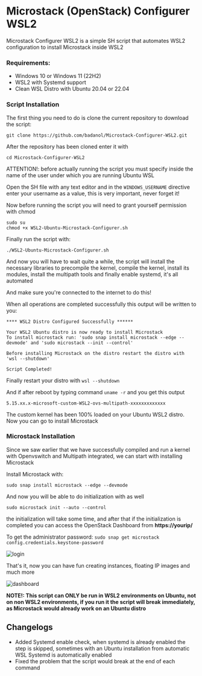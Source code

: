 # Microstack (OpenStack) Configurer WSL2

Microstack Configurer WSL2 is a simple SH script that automates WSL2 configuration to install Microstack inside WSL2

### Requirements:
- Windows 10 or Windows 11 (22H2)
- WSL2 with Systemd support
- Clean WSL Distro with Ubuntu 20.04 or 22.04

### Script Installation

The first thing you need to do is clone the current repository to download the script:

```
git clone https://github.com/badanol/Microstack-Configurer-WSL2.git
```

After the repository has been cloned enter it with

```
cd Microstack-Configurer-WSL2
```

ATTENTION!: before actually running the script you must specify inside the name of the user under which you are running Ubuntu WSL

Open the SH file with any text editor and in the ```WINDOWS_USERNAME``` directive enter your username as a value, this is very important, never forget it!

Now before running the script you will need to grant yourself permission with chmod

```
sudo su
chmod +x WSL2-Ubuntu-Microstack-Configurer.sh
```

Finally run the script with:
```
./WSL2-Ubuntu-Microstack-Configurer.sh
```

And now you will have to wait quite a while, the script will install the necessary libraries to precompile the kernel, compile the kernel, install its modules, install the multipath tools and finally enable systemd, it's all automated

And make sure you're connected to the internet to do this!

When all operations are completed successfully this output will be written to you:

```
**** WSL2 Distro Configured Successfully ******

Your WSL2 Ubuntu distro is now ready to install Microstack
To install microstack run: 'sudo snap install microstack --edge --devmode' and 'sudo microstack --init --control'

Before installing Microstack on the distro restart the distro with 'wsl --shutdown'

Script Completed!
```

Finally restart your distro with ```wsl --shutdown```

And if after reboot by typing command ```uname -r``` and you get this output

```
5.15.xx.x-microsoft-custom-WSL2-ovs-multipath-xxxxxxxxxxxxx
```

The custom kernel has been 100% loaded on your Ubuntu WSL2 distro.
Now you can go to install Microstack

### Microstack Installation

Since we saw earlier that we have successfully compiled and run a kernel with Openvswitch and Multipath integrated, we can start with installing Microstack

Install Microstack with:
```
sudo snap install microstack --edge --devmode
```

And now you will be able to do initialization with as well

```
sudo microstack init --auto --control
```

the initialization will take some time, and after that if the initialization is completed you can access the OpenStack Dashboard from **https://yourip/**

To get the administrator password: ```sudo snap get microstack config.credentials.keystone-password```

![login](https://github.com/Sorecchione07435/Microstack-Configurer-WSL2/assets/111366201/c84dd7d5-a164-4f61-a705-d4f58bf74a3c)


That's it, now you can have fun creating instances, floating IP images and much more

![dashboard](https://github.com/Sorecchione07435/Microstack-Configurer-WSL2/assets/111366201/9ceaa8b2-3198-4e93-b2e8-d10bbb2d7aea)


**NOTE!: This script can ONLY be run in WSL2 environments on Ubuntu, not on non WSL2 environments, if you run it the script will break immediately, as Microstack would already work on an Ubuntu distro**

## Changelogs

- Added Systemd enable check, when systemd is already enabled the step is skipped, sometimes with an Ubuntu installation from automatic WSL Systemd is automatically enabled
- Fixed the problem that the script would break at the end of each command

